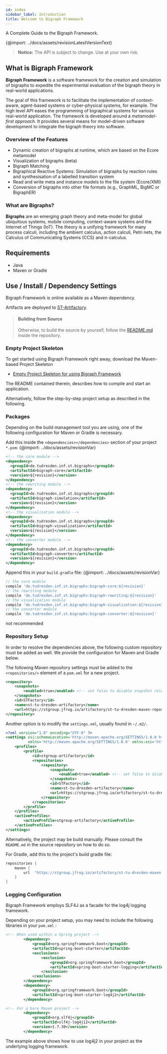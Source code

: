 ```yaml
---
id: index
sidebar_label: Introduction
title: Welcome to Bigraph Framework
---
```


A Complete Guide to the Bigraph Framework.

{@import: ../docs/assets/revisionLatestVersionText}

> **Notice:** The API is subject to change. Use at your own risk.

## What is Bigraph Framework

**Bigraph Framework** is a software framework for the creation and simulation of bigraphs
to expedite the experimental evaluation of the bigraph theory in real-world applications.

The goal of this framework is to facilitate the implementation of context-aware, agent-based systems or cyber-physical systems, for example.
The high level API eases the programming of bigraphical systems for various real-world application.
The framework is developed around a _metamodel-first approach_.
It provides several means for model-driven software development to integrate the bigraph theory into software.

### Overview of the Features

- Dynamic creation of bigraphs at runtime, which are based on the Ecore metamodel
- Visualization of bigraphs (beta)
- Bigraph Matching
- Bigraphical Reactive Systems: Simulation of bigraphs by reaction rules and synthesisation of a labelled transition system
- Read and write meta and instance models to the file system (Ecore/XMI)
- Conversion of bigraphs into other file formats (e.g., GraphML, BigMC or BigraphER)
<!-- - Model transformation (WIP) -->

### What are Bigraphs?

**Bigraphs** are an emerging graph theory and meta-model for global ubiquitous systems,
mobile computing, context-aware systems and the Internet of Things (IoT).
The theory is a unifying framework for many process calculi, including the ambient calculus, action calculi, Petri nets, 
the Calculus of Communicating Systems (CCS) and π-calculus.

## Requirements

- Java
- Maven or Gradle


## Use / Install / Dependency Settings

Bigraph Framework is online available as a Maven dependency.

Artifacts are deployed to [ST-Artifactory](https://stgroup.jfrog.io/).

> #### Building from Source
> Otherwise, to build the source by yourself, follow the
> [README.md](https://git-st.inf.tu-dresden.de/bigraphs/bigraph-framework/blob/master/README.md)
> inside the repository.
>

### Empty Project Skeleton

To get started using Bigraph Framework right away, download the Maven-based Project Skeleton

- [Empty Project Skeleton for using Bigraph Framework](https://www.bigraphs.org/products/bigraph-framework/download/empty-project-skeleton-bigraphframework.zip)

The README contained therein, describes how to compile and start an application.

Alternatively, follow the step-by-step project setup as described in the following.

### Packages

Depending on the build management tool you are using, one of the following
configuration for Maven or Gradle is necessary.


<!--DOCUSAURUS_CODE_TABS-->
<!--Maven-->
Add this inside the `<dependencies></dependencies>` section of your project `*.pom`:
{@import: ../docs/assets/revisionVar}
```xml
<!-- the core module -->
<dependency>
  <groupId>de.tudresden.inf.st.bigraphs</groupId>
  <artifactId>bigraph-core</artifactId>
  <version>${revision}</version>
</dependency>
<!-- the rewriting module -->
<dependency>
  <groupId>de.tudresden.inf.st.bigraphs</groupId>
  <artifactId>bigraph-simulation</artifactId>
  <version>${revision}</version>
</dependency>
<!-- the visualization module -->
<dependency>
  <groupId>de.tudresden.inf.st.bigraphs</groupId>
  <artifactId>bigraph-visualization</artifactId>
  <version>${revision}</version>
</dependency>
<!-- the converter module -->
<dependency>
  <groupId>de.tudresden.inf.st.bigraphs</groupId>
  <artifactId>bigraph-converter</artifactId>
  <version>${revision}</version>
</dependency>
```

<!--Gradle-->

Append this in your `build.gradle` file:
{@import: ../docs/assets/revisionVar}
```gradle
// the core module
compile 'de.tudresden.inf.st.bigraphs:bigraph-core:${revision}'
// the rewriting module
compile 'de.tudresden.inf.st.bigraphs:bigraph-rewriting:${revision}'
// the visualization module 
compile 'de.tudresden.inf.st.bigraphs:bigraph-visualization:${revision}'
// the converter module 
compile 'de.tudresden.inf.st.bigraphs:bigraph-converter:${revision}'
```

<!--Manually by Classpath-->

not recommended

<!--END_DOCUSAURUS_CODE_TABS-->

### Repository Setup

In order to resolve the dependencies above, the following custom repository
must be added as well. We provide the configuration for Maven and Gradle below.

<!--DOCUSAURUS_CODE_TABS-->

<!--Maven-->

The following Maven repository settings must be added to the `<repositories/>` element of a `pom.xml` for a new project.

```xml
<repository>
    <snapshots>
        <enabled>true</enabled> <!-- set false to disable snapshot releases -->
    </snapshots>
    <id>STFactory</id>
    <name>st-tu-dresden-artifactory</name>
    <url>https://stgroup.jfrog.io/artifactory/st-tu-dresden-maven-repository/</url>
</repository>
```

Another option is to modify the `settings.xml`, usually found in `~/.m2/`.

```xml
<?xml version="1.0" encoding="UTF-8" ?>
<settings xsi:schemaLocation='http://maven.apache.org/SETTINGS/1.0.0 http://maven.apache.org/xsd/settings-1.0.0.xsd'
          xmlns='http://maven.apache.org/SETTINGS/1.0.0' xmlns:xsi='http://www.w3.org/2001/XMLSchema-instance'>
    <profiles>
        <profile>
            <id>stgroup-artifactory</id>
            <repositories>
                <repository>
                    <snapshots>
                        <enabled>true</enabled> <!-- set false to disable snapshot releases -->
                    </snapshots>
                    <id>STFactory</id>
                    <name>st-tu-dresden-artifactory</name>
                    <url>https://stgroup.jfrog.io/artifactory/st-tu-dresden-maven-repository/</url>
                </repository>
            </repositories>
        </profile>
    </profiles>
    <activeProfiles>
        <activeProfile>stgroup-artifactory</activeProfile>
    </activeProfiles>
</settings>
```
Alternatively, the project may be build manually. Please consult the `README.md` in the
source repository on how to do so.

<!--Gradle-->

For Gradle, add this to the project's build gradle file:

```gradle
repositories {
    maven {
        url  "https://stgroup.jfrog.io/artifactory/st-tu-dresden-maven-repository/" 
    }
}
```

<!--END_DOCUSAURUS_CODE_TABS-->

### Logging Configuration

Bigraph Framework employs SLF4J as a facade for the log4j logging framework.

Depending on your project setup, you may need to include the following libraries in your `pom.xml` :

```xml
<!-- When used within a Spring project -->
        <dependency>
            <groupId>org.springframework.boot</groupId>
            <artifactId>spring-boot-starter</artifactId>
            <exclusions>
                <exclusion>
                    <groupId>org.springframework.boot</groupId>
                    <artifactId>spring-boot-starter-logging</artifactId>
                </exclusion>
            </exclusions>
        </dependency>
        <dependency>
            <groupId>org.springframework.boot</groupId>
            <artifactId>spring-boot-starter-log4j2</artifactId>
        </dependency>

<!-- For a bare Maven project -->
        <dependency>
            <groupId>org.slf4j</groupId>
            <artifactId>slf4j-log4j12</artifactId>
            <version>1.7.30</version>
        </dependency>
```

The example above shows how to use log4j2 in your project as the underlying logging framework.

<!--## Changelogs-->

<!--- Version: [v0.6-SNAPSHOT](changelogs/changelog_v0.6-SNAPSHOT.txt)-->